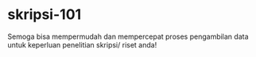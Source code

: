 # skripsi-101
Semoga bisa mempermudah dan mempercepat proses pengambilan data untuk keperluan penelitian skripsi/ riset anda!
